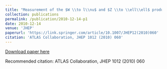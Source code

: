 ```yaml
---
title: "Measurement of the $W \\to l\\nu$ and $Z \\to \\ell\\ell$ production cross section in proton-proton collision at $\\sqrt{s}$ = 7 TeV with the ATLAS detector"
collection: publications
permalink: /publication/2010-12-14-p1
date: 2010-12-14
venue: 'JHEP'
paperurl: 'https://link.springer.com/article/10.1007/JHEP12(2010)060'
citation: 'ATLAS Collaboration, JHEP 1012 (2010) 060'
---
```

[Download paper here](https://link.springer.com/article/10.1007/JHEP12(2010)060)

Recommended citation: ATLAS Collaboration, JHEP 1012 (2010) 060
